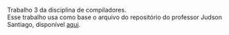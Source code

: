 Trabalho 3 da disciplina de compiladores.  
Esse trabalho usa como base o arquivo do repositório do professor Judson Santiago, disponível [aqui](https://github.com/JudsonSS/Compiladores/tree/2e1b81ba859e18e938ea149d1cef2edea04dde36/Labs/Lab11).
